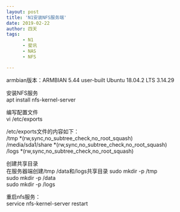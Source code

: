 ```yaml
---
layout: post
title: 'N1安装NFS服务端'
date: 2019-02-22
author: 四天
tags:
      - N1
      - 斐讯
      - NAS
      - NFS

---
```

armbian版本：ARMBIAN 5.44 user-built Ubuntu 18.04.2 LTS 3.14.29  
  
安装NFS服务  
apt install nfs-kernel-server

编写配置文件  
vi /etc/exports

/etc/exports文件的内容如下：  
/tmp *(rw,sync,no_subtree_check,no_root_squash)  
/media/sda1/share *(rw,sync,no_subtree_check,no_root_squash)  
/logs *(rw,sync,no_subtree_check,no_root_squash)  

创建共享目录  
在服务器端创建/tmp /data和/logs共享目录
sudo mkdir -p /tmp  
sudo mkdir -p /data  
sudo mkdir -p /logs  

重启nfs服务：  
service nfs-kernel-server restart